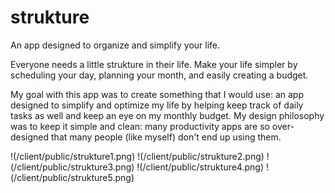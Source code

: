 # strukture
An app designed to organize and simplify your life.

Everyone needs a little strukture in their life. Make your life simpler by scheduling your day, planning your month, and easily creating a budget.

My goal with this app was to create something that I would use: an app designed to simplify and optimize my life by helping keep track of daily tasks as well and keep an eye on my monthly budget. My design philosophy was to keep it simple and clean: many productivity apps are so over-designed that many people (like myself) don't end up using them.

!(/client/public/strukture1.png)
!(/client/public/strukture2.png)
!(/client/public/strukture3.png)
!(/client/public/strukture4.png)
!(/client/public/strukture5.png)